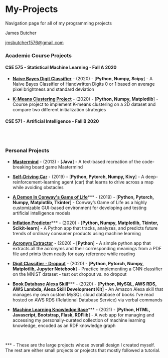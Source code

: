 # My-Projects
Navigation page for all of my programming projects

James Butcher

jmsbutcher1576@gmail.com

### Academic Course Projects

#### CSE 575 - Statistical Machine Learning - Fall A 2020

- <a href="https://github.com/jmsbutcher/Naive-Bayes-Digit-Classifier">**Naive Bayes Digit Classifier**</a> - (2020) - [**Python, Numpy, Scipy**] - A Naive Bayes Classifier of Handwritten Digits 0 or 1 based on average pixel brightness and standard deviation

- <a href="https://github.com/jmsbutcher/K-means-clustering-project">**K-Means Clustering Project**</a> - (2020) - [**Python, Numpy, Matplotlib**] - Course project to implement K-means clustering on a 2D dataset and compare two different initialization strategies

#### CSE 571 - Artificial Intelligence - Fall B 2020


<br>
<br>

### Personal Projects

- <a href="https://github.com/jmsbutcher/mastermind">**Mastermind**</a> - (2013) - [**Java**] - A text-based recreation of the code-breaking board game Mastermind

- <a href="https://github.com/jmsbutcher/self-driving-car">**Self-Driving Car**</a> - (2019) - [**Python, Pytorch, Numpy, Kivy**] - A deep-reinforcement-learning agent (car) that learns to drive across a map while avoiding obstacles

- <a href="https://github.com/jmsbutcher/A-demon-in-conways-game-of-life">**A Demon In Conway's Game of Life**</a>\*** - (2019) - [**Python, Pytorch, Numpy, Matplotlib, Tkinter**] - Conway’s Game of Life as a highly customizable GUI-based environment for developing and testing artificial intelligence models

- <a href="https://github.com/jmsbutcher/inflation_predictor">**Inflation Predictor**</a>\*** - (2020) - [**Python, Numpy, Matplotlib, Tkinter, Scikit-learn**] - A Python app that tracks, analyzes, and predicts future trends of ordinary consumer products using machine learning

- <a href="https://github.com/jmsbutcher/acronym-extractor">**Acronym Extractor**</a> - (2020) - [**Python**] - A simple python app that extracts all the acronyms and their corresponding meanings from a PDF file and prints them neatly for easy reference while reading

- <a href="https://github.com/jmsbutcher/digit_classifier_dropout">**Digit Classifier - Dropout**</a> - (2020) - [**Python, Pytorch, Numpy, Matplotlib, Jupyter Notebook**] - Practice implementing a CNN classifier on the MNIST dataset - test out dropout vs. no dropout

- <a href="https://github.com/jmsbutcher/book-database-alexa-skill">**Book Database Alexa Skill**</a>\*** - (2020) - [**Python, MySQL, AWS RDS, AWS Lambda, Alexa Skill Development Kit**] - An Amazon Alexa skill that manages my own custom MySQL cloud database of books I've read hosted on AWS RDS (Relational Database Service) via verbal commands

- <a href="https://github.com/jmsbutcher/machine-learning-knowledge-base">**Machine Learning Knowledge Base**</a>\*** - (2021) - [**Python, HTML, Javascript, Bootstrap, Flask, RDFlib**] - A web app for managing and accessing my personally-curated collection of machine learning knowledge, encoded as an RDF knowledge graph

<br>

\*** - These are the large projects whose overall design I created myself. The rest are either small projects or projects that mostly followed a tutorial.

